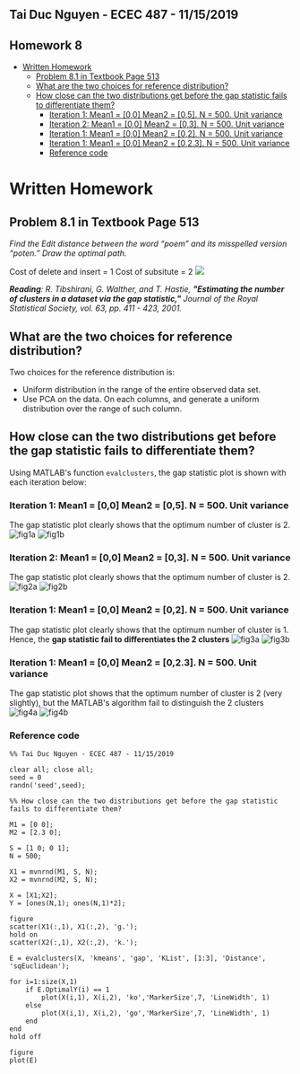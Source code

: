 ## Tai Duc Nguyen - ECEC 487 - 11/15/2019

## Homework 8

- [Written Homework](#written-homework)
  - [Problem 8.1 in Textbook Page 513](#problem-81-in-textbook-page-513)
  - [What are the two choices for reference distribution?](#what-are-the-two-choices-for-reference-distribution)
  - [How close can the two distributions get before the gap statistic fails to differentiate them?](#how-close-can-the-two-distributions-get-before-the-gap-statistic-fails-to-differentiate-them)
    - [Iteration 1: Mean1 = [0,0] Mean2 = [0,5]. N = 500. Unit variance](#iteration-1-mean1--00-mean2--05-n--500-unit-variance)
    - [Iteration 2: Mean1 = [0,0] Mean2 = [0,3]. N = 500. Unit variance](#iteration-2-mean1--00-mean2--03-n--500-unit-variance)
    - [Iteration 1: Mean1 = [0,0] Mean2 = [0,2]. N = 500. Unit variance](#iteration-1-mean1--00-mean2--02-n--500-unit-variance)
    - [Iteration 1: Mean1 = [0,0] Mean2 = [0,2.3]. N = 500. Unit variance](#iteration-1-mean1--00-mean2--023-n--500-unit-variance)
    - [Reference code](#reference-code)

# Written Homework

## Problem 8.1 in Textbook Page 513
*Find the Edit distance between the word “poem” and its misspelled version “poten.” Draw the optimal path.*

Cost of delete and insert = 1
Cost of subsitute = 2
![](20191120_222444.jpg)

***Reading**: R. Tibshirani, G. Walther, and T. Hastie, **"Estimating the number of clusters in a dataset via the gap statistic,"** Journal of the Royal Statistical Society, vol. 63, pp. 411 - 423, 2001.*

## What are the two choices for reference distribution?

Two choices for the reference distribution is:
- Uniform distribution in the range of the entire observed data set.
- Use PCA on the data. On each columns, and generate a uniform distribution over the range of such column.

## How close can the two distributions get before the gap statistic fails to differentiate them?

Using MATLAB's function `evalclusters`, the gap statistic plot is shown with each iteration below:

### Iteration 1: Mean1 = [0,0] Mean2 = [0,5]. N = 500. Unit variance
The gap statistic plot clearly shows that the optimum number of cluster is 2.
![fig1a](fig1a.png)
![fig1b](fig1b.png)


### Iteration 2: Mean1 = [0,0] Mean2 = [0,3]. N = 500. Unit variance
The gap statistic plot clearly shows that the optimum number of cluster is 2.
![fig2a](fig2a.png)
![fig2b](fig2b.png)


### Iteration 1: Mean1 = [0,0] Mean2 = [0,2]. N = 500. Unit variance
The gap statistic plot clearly shows that the optimum number of cluster is 1. Hence, the **gap statistic fail to differentiates the 2 clusters**
![fig3a](fig3a.png)
![fig3b](fig3b.png)


### Iteration 1: Mean1 = [0,0] Mean2 = [0,2.3]. N = 500. Unit variance
The gap statistic plot shows that the optimum number of cluster is 2 (very slightly), but the MATLAB's algorithm fail to distinguish the 2 clusters
![fig4a](fig4a.png)
![fig4b](fig4b.png)


### Reference code
```
%% Tai Duc Nguyen - ECEC 487 - 11/15/2019

clear all; close all;
seed = 0
randn('seed',seed);

%% How close can the two distributions get before the gap statistic fails to differentiate them?

M1 = [0 0];
M2 = [2.3 0];

S = [1 0; 0 1];
N = 500;

X1 = mvnrnd(M1, S, N);
X2 = mvnrnd(M2, S, N);

X = [X1;X2];
Y = [ones(N,1); ones(N,1)*2];

figure
scatter(X1(:,1), X1(:,2), 'g.');
hold on
scatter(X2(:,1), X2(:,2), 'k.');

E = evalclusters(X, 'kmeans', 'gap', 'KList', [1:3], 'Distance', 'sqEuclidean');

for i=1:size(X,1)
    if E.OptimalY(i) == 1
        plot(X(i,1), X(i,2), 'ko','MarkerSize',7, 'LineWidth', 1)
    else
        plot(X(i,1), X(i,2), 'go','MarkerSize',7, 'LineWidth', 1)
    end
end
hold off

figure
plot(E)
```
